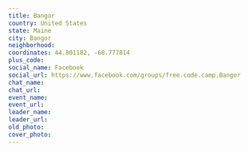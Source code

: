 ```yaml
---
title: Bangor
country: United States
state: Maine
city: Bangor
neighborhood: 
coordinates: 44.801182, -68.777814
plus_code:
social_name: Facebook
social_url: https://www.facebook.com/groups/free.code.camp.Bangor
chat_name:
chat_url:
event_name:
event_url:
leader_name:
leader_url:
old_photo: 
cover_photo:
---
```

